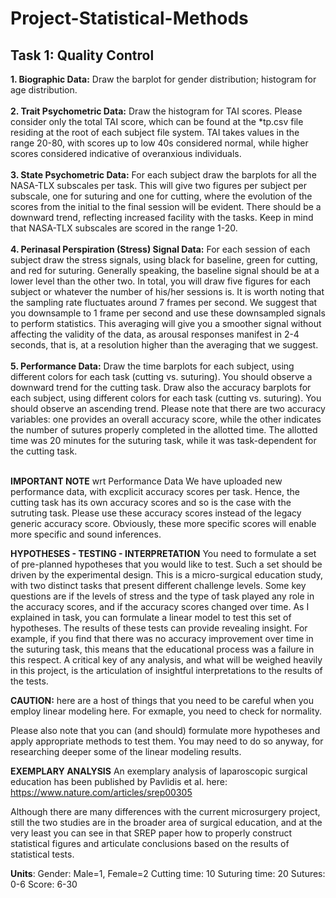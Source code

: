 # Project-Statistical-Methods

## Task 1: Quality Control ##
**1. Biographic Data:** Draw the barplot for gender distribution; histogram for age distribution. </br></br>
**2. Trait Psychometric Data:** Draw the histogram for TAI scores. Please consider only the total TAI score, which can be found at the *tp.csv file residing at the root of each subject file system. TAI takes values in the range 20-80, with scores up to low 40s considered normal, while higher scores considered indicative of overanxious individuals.</br></br>
**3. State Psychometric Data:** For each subject draw the barplots for all the NASA-TLX subscales per task. This will give two figures per subject per subscale, one for suturing and one for cutting, where the evolution of the scores from the initial to the final session will be evident. There should be a downward trend, reflecting increased facility with the tasks. Keep in mind that NASA-TLX subscales are scored in the range 1-20.</br></br>
**4. Perinasal Perspiration (Stress) Signal Data:** For each session of each subject draw the stress signals, using black for baseline, green for cutting, and red for suturing. Generally speaking, the baseline signal should be at a lower level than the other two. In total, you will draw five figures for each subject or whatever the number of his/her sessions is. It is worth noting that the sampling rate fluctuates around 7 frames per second. We suggest that you downsample to 1 frame per second and use these downsampled signals to perform statistics. This averaging will give you a smoother signal without affecting the validity of the data, as arousal responses manifest in 2-4 seconds, that is, at a resolution higher than the averaging that we suggest.</br></br>
**5. Performance Data:** Draw the time barplots for each subject, using different colors for each task (cutting vs. suturing). You should observe a downward trend for the cutting task. Draw also the accuracy barplots for each subject, using different colors for each task (cutting vs. suturing). You should observe an ascending trend. Please note that there are two accuracy variables: one provides an overall accuracy score, while the other indicates the number of sutures properly completed in the allotted time. The allotted time was 20 minutes for the suturing task, while it was task-dependent for the cutting task.</br></br>

**IMPORTANT NOTE** wrt Performance Data We have uploaded new performance data, with excplicit accuracy scores per task. Hence, the cutting task has its own accuracy scores and so is the case with the sutruting task. Please use these accuracy scores instead of the legacy generic accuracy score. Obviously, these more specific scores will enable more specific and sound inferences.

**HYPOTHESES - TESTING - INTERPRETATION** You need to formulate a set of pre-planned hypotheses that you would like to test. Such a set should be driven by the experimental design. This is a micro-surgical education study, with two distinct tasks that present different challenge levels. Some key questions are if the levels of stress and the type of task played any role in the accuracy scores, and if the accuracy scores changed over time. As I explained in task, you can formulate a linear model to test this set of hypotheses. The results of these tests can provide revealing insight. For example, if you find that there was no accuracy improvement over time in the suturing task, this means that the educational process was a failure in this respect. A critical key of any analysis, and what will be weighed heavily in this project, is the articulation of insightful interpretations to the results of the tests.

**CAUTION:** here are a host of things that you need to be careful when you employ linear modeling here. For exmaple, you need to check for normality.

Please also note that you can (and should) formulate more hypotheses and apply appropriate methods to test them. You may need to do so anyway, for researching deeper some of the linear modeling results.

**EXEMPLARY ANALYSIS** An exemplary analysis of laparoscopic surgical education has been published by Pavlidis et al. here: https://www.nature.com/articles/srep00305

Although there are many differences with the current microsurgery project, still the two studies are in the broader area of surgical education, and at the very least you can see in that SREP paper how to properly construct statistical figures and articulate conclusions based on the results of statistical tests.

**Units**:
Gender: Male=1, Female=2
Cutting time: 10
Suturing time: 20
Sutures: 0-6
Score: 6-30

